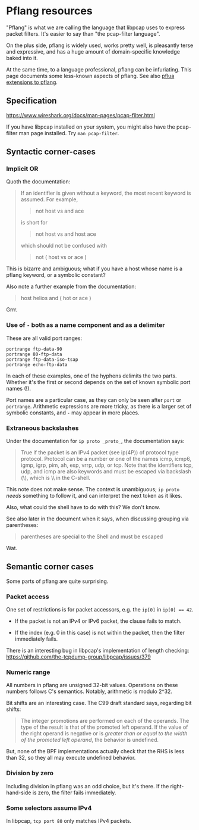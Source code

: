 # Pflang resources

"Pflang" is what we are calling the language that libpcap uses to
express packet filters.  It's easier to say than "the pcap-filter
language".

On the plus side, pflang is widely used, works pretty well, is
pleasantly terse and expressive, and has a huge amount of
domain-specific knowledge baked into it.

At the same time, to a language professional, pflang can be infuriating.
This page documents some less-known aspects of pflang.  See also [pflua
extensions to
pflang](https://github.com/Igalia/pflua/blob/master/doc/extensions.md).

## Specification

https://www.wireshark.org/docs/man-pages/pcap-filter.html

If you have libpcap installed on your system, you might also have the
pcap-filter man page installed.  Try `man pcap-filter`.

## Syntactic corner-cases

### Implicit OR

Quoth the documentation:

> If an identifier is given without a keyword, the most recent keyword is assumed. For example,
>
> > not host vs and ace
>
> is short for
>
> > not host vs and host ace
>
> which should not be confused with
>
> > not ( host vs or ace )

This is bizarre and ambiguous; what if you have a host whose name is a
pflang keyword, or a symbolic constant?

Also note a further example from the documentation:

> host helios and ( hot or ace )

Grrr.

### Use of `-` both as a name component and as a delimiter

These are all valid port ranges:

```
portrange ftp-data-90
portrange 80-ftp-data
portrange ftp-data-iso-tsap
portrange echo-ftp-data
```

In each of these examples, one of the hyphens delimits the two parts.
Whether it's the first or second depends on the set of known symbolic
port names (!).

Port names are a particular case, as they can only be seen after `port`
or `portrange`.  Arithmetic expressions are more tricky, as there is a
larger set of symbolic constants, and `-` may appear in more places.

### Extraneous backslashes

Under the documentation for `ip proto _proto_`, the documentation says:

> True if the packet is an IPv4 packet (see ip(4P)) of protocol type
> protocol. Protocol can be a number or one of the names icmp, icmp6,
> igmp, igrp, pim, ah, esp, vrrp, udp, or tcp. Note that the identifiers
> tcp, udp, and icmp are also keywords and must be escaped via backslash
> (\\), which is \\\\ in the C-shell.

This note does not make sense.  The context is unambiguous; `ip proto`
_needs_ something to follow it, and can interpret the next token as it
likes.

Also, what could the shell have to do with this?  We don't know.

See also later in the document when it says, when discussing grouping
via parentheses:

> parentheses are special to the Shell and must be escaped

Wat.

## Semantic corner cases

Some parts of pflang are quite surprising.

### Packet access

One set of restrictions is for packet accessors, e.g. the `ip[0]` in
`ip[0] == 42`.

* If the packet is not an IPv4 or IPv6 packet, the clause fails to
  match.

* If the index (e.g. 0 in this case) is not within the packet, then the
  filter immediately fails.

There is an interesting bug in libpcap's implementation of length
checking: https://github.com/the-tcpdump-group/libpcap/issues/379

### Numeric range

All numbers in pflang are unsigned 32-bit values.  Operations on these
numbers follows C's semantics.  Notably, arithmetic is modulo 2^32.

Bit shifts are an interesting case.  The C99 draft standard says,
regarding bit shifts:

> The integer promotions are performed on each of the operands. The type
> of the result is that of the promoted left operand. If the value of
> the right operand is negative or is *greater than or equal to the
> width of the promoted left operand*, the behavior is undefined.

But, none of the BPF implementations actually check that the RHS is less
than 32, so they all may execute undefined behavior.

### Division by zero

Including division in pflang was an odd choice, but it's there.  If the
right-hand-side is zero, the filter fails immediately.

### Some selectors assume IPv4

In libpcap, `tcp port 80` only matches IPv4 packets.
